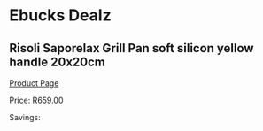 
# Ebucks Dealz
## Risoli Saporelax Grill Pan soft silicon yellow handle 20x20cm
[Product Page](https://www.ebucks.com/web/shop/productSelected.do?prodId=1162570384&catId=704983235)

Price: R659.00

Savings: 


	